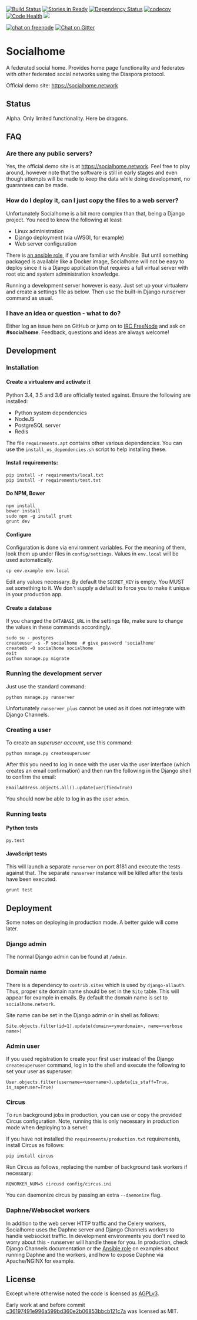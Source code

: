 [![Build Status](https://travis-ci.org/jaywink/socialhome.svg?branch=master)](https://travis-ci.org/jaywink/socialhome) [![Stories in Ready](https://badge.waffle.io/jaywink/socialhome.png?label=ready&title=Ready)](https://waffle.io/jaywink/socialhome) [![Dependency Status](https://gemnasium.com/badges/github.com/jaywink/socialhome.svg)](https://gemnasium.com/github.com/jaywink/socialhome) [![codecov](https://codecov.io/gh/jaywink/socialhome/branch/master/graph/badge.svg)](https://codecov.io/gh/jaywink/socialhome) [![Code Health](https://landscape.io/github/jaywink/socialhome/master/landscape.svg?style=flat)](https://landscape.io/github/jaywink/socialhome/master) [![](https://img.shields.io/badge/license-AGPLv3-green.svg)](https://tldrlegal.com/license/gnu-affero-general-public-license-v3-(agpl-3.0))

[![chat on freenode](https://img.shields.io/badge/chat-on%20freenode-brightgreen.svg)](http://webchat.freenode.net?channels=%23socialhome&uio=d4) [![Chat on Gitter](https://badges.gitter.im/socialhome/Lobby.svg)](https://gitter.im/socialhome/Lobby?utm_source=badge&utm_medium=badge&utm_campaign=pr-badge&utm_content=badge)

# Socialhome

A federated social home. Provides home page functionality and federates with other federated social networks using the Diaspora protocol.

Official demo site: https://socialhome.network

## Status

Alpha. Only limited functionality. Here be dragons.

## FAQ

### Are there any public servers?

Yes, the official demo site is at https://socialhome.network. Feel free to play around, however note that the software is still in early stages and even though attempts will be made to keep the data while doing development, no guarantees can be made.

### How do I deploy it, can I just copy the files to a web server?

Unfortunately Socialhome is a bit more complex than that, being a Django project. You need to know the following at least:
* Linux administration
* Django deployment (via uWSGI, for example)
* Web server configuration

There is [an ansible role](https://github.com/jaywink/ansible-socialhome), if you are familiar with Ansible. But until something packaged is available like a Docker image, Socialhome will not be easy to deploy since it is a Django application that requires a full virtual server with root etc and system administration knowledge.

Running a development server however is easy. Just set up your virtualenv and create a settings file as below. Then use the built-in Django runserver command as usual.

### I have an idea or question - what to do?

Either log an issue here on GitHub or jump on to [IRC FreeNode](http://webchat.freenode.net?channels=%23socialhome&uio=d4) and ask on **#socialhome**. Feedback, questions and ideas are always welcome!

## Development

### Installation

#### Create a virtualenv and activate it

Python 3.4, 3.5 and 3.6 are officially tested against. Ensure the following are installed:

* Python system dependencies
* NodeJS
* PostgreSQL server
* Redis

The file `requirements.apt` contains other various dependencies. You can use the `install_os_dependencies.sh` script to help installing these.

#### Install requirements:

    pip install -r requirements/local.txt
    pip install -r requirements/test.txt
    
#### Do NPM, Bower

    npm install
    bower install
    sudo npm -g install grunt
    grunt dev
    
#### Configure

Configuration is done via environment variables. For the meaning of them, look them up under files in `config/settings`. Values in `env.local` will be used automatically.

    cp env.example env.local
    
Edit any values necessary. By default the `SECRET_KEY` is empty. You MUST set something to it. We don't supply a default to force you to make it unique in your production app.
    
#### Create a database

If you changed the `DATABASE_URL` in the settings file, make sure to change the values in these commands accordingly. 

    sudo su - postgres
    createuser -s -P socialhome  # give password 'socialhome'
    createdb -O socialhome socialhome
    exit
    python manage.py migrate
    
### Running the development server

Just use the standard command:

    python manage.py runserver
    
Unfortunately `runserver_plus` cannot be used as it does not integrate with Django Channels.
    
### Creating a user

To create an *superuser account*, use this command:

    python manage.py createsuperuser

After this you need to log in once with the user via the user interface (which creates an email confirmation) and then run the following in the Django shell to confirm the email:

    EmailAddress.objects.all().update(verified=True)
    
You should now be able to log in as the user `admin`.

### Running tests

#### Python tests

    py.test
    
#### JavaScript tests

This will launch a separate `runserver` on port 8181 and execute the tests against that. The separate `runserver` instance will be killed after the tests have been executed.

    grunt test

## Deployment

Some notes on deploying in production mode. A better guide will come later. 

### Django admin

The normal Django admin can be found at `/admin`.

### Domain name

There is a dependency to `contrib.sites` which is used by `django-allauth`. Thus, proper site domain name should be set in the `Site` table. This will appear for example in emails. By default the domain name is set to `socialhome.network`.

Site name can be set in the Django admin or in shell as follows:

    Site.objects.filter(id=1).update(domain=<yourdomain>, name=<verbose name>)
    
### Admin user

If you used registration to create your first user instead of the Django `createsuperuser` command, log in to the shell and execute the following to set your user as superuser:

    User.objects.filter(username=<username>).update(is_staff=True, is_superuser=True)

### Circus

To run background jobs in production, you can use or copy the provided Circus configuration. Note, running this is only necessary in production mode when deploying to a server.

If you have not installed the `requirements/production.txt` requirements, install Circus as follows:

    pip install circus
    
Run Circus as follows, replacing the number of background task workers if necessary:

    RQWORKER_NUM=5 circusd config/circus.ini
    
You can daemonize circus by passing an extra `--daemonize` flag.

### Daphne/Websocket workers

In addition to the web server HTTP traffic and the Celery workers, Socialhome uses the Daphne server and Django Channels workers to handle websocket traffic. In development environments you don't need to worry about this - runserver will handle these for you. In production, check Django Channels documentation or the [Ansible role](https://github.com/jaywink/ansible-socialhome) on examples about running Daphne and the workers, and how to expose Daphne via Apache/NGINX for example.

## License

Except where otherwise noted the code is licensed as [AGPLv3](https://tldrlegal.com/license/gnu-affero-general-public-license-v3-(agpl-3.0)).

Early work at and before commit [c36197491e996a599bd360e2b06853bbcb121c7a](https://github.com/jaywink/socialhome/commit/c36197491e996a599bd360e2b06853bbcb121c7a) was licensed as MIT.
